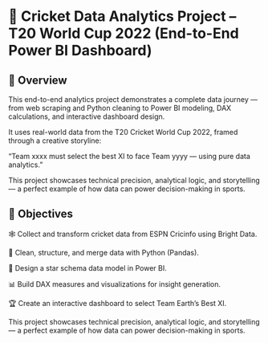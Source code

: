 # 🏏 Cricket Data Analytics Project – T20 World Cup 2022 (End-to-End Power BI Dashboard)

## 📘 Overview

This end-to-end analytics project demonstrates a complete data journey — from web scraping and Python cleaning to Power BI modeling, DAX calculations, and interactive dashboard design.

It uses real-world data from the T20 Cricket World Cup 2022, framed through a creative storyline:

“Team xxxx must select the best XI to face Team yyyy  — using pure data analytics.”

This project showcases technical precision, analytical logic, and storytelling — a perfect example of how data can power decision-making in sports.


## 🎯 Objectives

🕸️ Collect and transform cricket data from ESPN Cricinfo using Bright Data.

🧹 Clean, structure, and merge data with Python (Pandas).

🧩 Design a star schema data model in Power BI.

📊 Build DAX measures and visualizations for insight generation.

🏆 Create an interactive dashboard to select Team Earth’s Best XI.

This project showcases technical precision, analytical logic, and storytelling — a perfect example of how data can power decision-making in sports.
